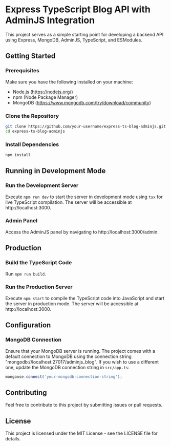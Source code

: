 # Express TypeScript Blog API with AdminJS Integration

This project serves as a simple starting point for developing a backend API using Express, MongoDB, AdminJS, TypeScript, and ESModules.

## Getting Started

### Prerequisites

Make sure you have the following installed on your machine:

- Node.js (https://nodejs.org/)
- npm (Node Package Manager)
- MongoDB (https://www.mongodb.com/try/download/community)

### Clone the Repository

```bash
git clone https://github.com/your-username/express-ts-blog-adminjs.git
cd express-ts-blog-adminjs
```

### Install Dependencies

```bash
npm install
```

## Running in Development Mode

### Run the Development Server

Execute `npm run dev` to start the server in development mode using `tsx` for live TypeScript compilation. The server will be accessible at http://localhost:3000.

### Admin Panel

Access the AdminJS panel by navigating to http://localhost:3000/admin.

## Production

### Build the TypeScript Code

Run `npm run build`.

### Run the Production Server

Execute `npm start` to compile the TypeScript code into JavaScript and start the server in production mode. The server will be accessible at http://localhost:3000.

## Configuration

### MongoDB Connection

Ensure that your MongoDB server is running. The project comes with a default connection to MongoDB using the connection string "mongodb://localhost:27017/adminjs_blog". If you wish to use a different one, update the MongoDB connection string in `src/app.ts`:

```typescript
mongoose.connect('your-mongodb-connection-string');
```

## Contributing

Feel free to contribute to this project by submitting issues or pull requests.

## License

This project is licensed under the MIT License - see the LICENSE file for details.